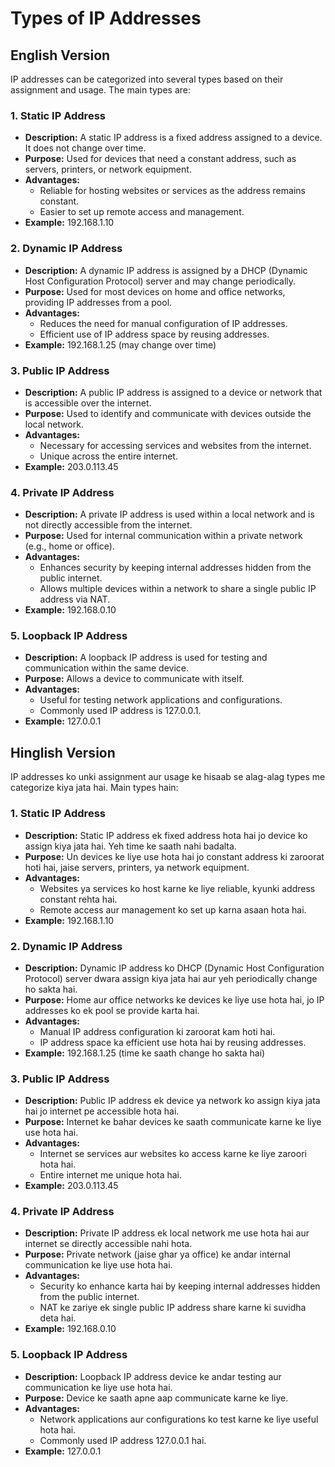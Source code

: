 # Types of IP Addresses

## English Version

IP addresses can be categorized into several types based on their assignment and usage. The main types are:

### 1. Static IP Address

- **Description:** A static IP address is a fixed address assigned to a device. It does not change over time.
- **Purpose:** Used for devices that need a constant address, such as servers, printers, or network equipment.
- **Advantages:**
  - Reliable for hosting websites or services as the address remains constant.
  - Easier to set up remote access and management.
- **Example:** 192.168.1.10

### 2. Dynamic IP Address

- **Description:** A dynamic IP address is assigned by a DHCP (Dynamic Host Configuration Protocol) server and may change periodically.
- **Purpose:** Used for most devices on home and office networks, providing IP addresses from a pool.
- **Advantages:**
  - Reduces the need for manual configuration of IP addresses.
  - Efficient use of IP address space by reusing addresses.
- **Example:** 192.168.1.25 (may change over time)

### 3. Public IP Address

- **Description:** A public IP address is assigned to a device or network that is accessible over the internet.
- **Purpose:** Used to identify and communicate with devices outside the local network.
- **Advantages:**
  - Necessary for accessing services and websites from the internet.
  - Unique across the entire internet.
- **Example:** 203.0.113.45

### 4. Private IP Address

- **Description:** A private IP address is used within a local network and is not directly accessible from the internet.
- **Purpose:** Used for internal communication within a private network (e.g., home or office).
- **Advantages:**
  - Enhances security by keeping internal addresses hidden from the public internet.
  - Allows multiple devices within a network to share a single public IP address via NAT.
- **Example:** 192.168.0.10

### 5. Loopback IP Address

- **Description:** A loopback IP address is used for testing and communication within the same device.
- **Purpose:** Allows a device to communicate with itself.
- **Advantages:**
  - Useful for testing network applications and configurations.
  - Commonly used IP address is 127.0.0.1.
- **Example:** 127.0.0.1

## Hinglish Version

IP addresses ko unki assignment aur usage ke hisaab se alag-alag types me categorize kiya jata hai. Main types hain:

### 1. Static IP Address

- **Description:** Static IP address ek fixed address hota hai jo device ko assign kiya jata hai. Yeh time ke saath nahi badalta.
- **Purpose:** Un devices ke liye use hota hai jo constant address ki zaroorat hoti hai, jaise servers, printers, ya network equipment.
- **Advantages:**
  - Websites ya services ko host karne ke liye reliable, kyunki address constant rehta hai.
  - Remote access aur management ko set up karna asaan hota hai.
- **Example:** 192.168.1.10

### 2. Dynamic IP Address

- **Description:** Dynamic IP address ko DHCP (Dynamic Host Configuration Protocol) server dwara assign kiya jata hai aur yeh periodically change ho sakta hai.
- **Purpose:** Home aur office networks ke devices ke liye use hota hai, jo IP addresses ko ek pool se provide karta hai.
- **Advantages:**
  - Manual IP address configuration ki zaroorat kam hoti hai.
  - IP address space ka efficient use hota hai by reusing addresses.
- **Example:** 192.168.1.25 (time ke saath change ho sakta hai)

### 3. Public IP Address

- **Description:** Public IP address ek device ya network ko assign kiya jata hai jo internet pe accessible hota hai.
- **Purpose:** Internet ke bahar devices ke saath communicate karne ke liye use hota hai.
- **Advantages:**
  - Internet se services aur websites ko access karne ke liye zaroori hota hai.
  - Entire internet me unique hota hai.
- **Example:** 203.0.113.45

### 4. Private IP Address

- **Description:** Private IP address ek local network me use hota hai aur internet se directly accessible nahi hota.
- **Purpose:** Private network (jaise ghar ya office) ke andar internal communication ke liye use hota hai.
- **Advantages:**
  - Security ko enhance karta hai by keeping internal addresses hidden from the public internet.
  - NAT ke zariye ek single public IP address share karne ki suvidha deta hai.
- **Example:** 192.168.0.10

### 5. Loopback IP Address

- **Description:** Loopback IP address device ke andar testing aur communication ke liye use hota hai.
- **Purpose:** Device ke saath apne aap communicate karne ke liye.
- **Advantages:**
  - Network applications aur configurations ko test karne ke liye useful hota hai.
  - Commonly used IP address 127.0.0.1 hai.
- **Example:** 127.0.0.1
